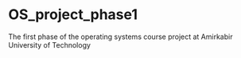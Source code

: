 # OS_project_phase1
The first phase of the operating systems course project at Amirkabir University of Technology 
